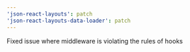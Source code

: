 ```yaml
---
'json-react-layouts': patch
'json-react-layouts-data-loader': patch
---
```


Fixed issue where middleware is violating the rules of hooks
